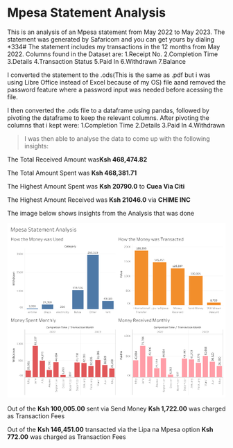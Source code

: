 # Mpesa Statement Analysis

This is an analysis of an Mpesa statement from May 2022 to May 2023. The statement was generated by Safaricom and you can get yours by dialing *334#
The statement includes my transactions in the 12 months from May 2022. Columns found in the Dataset are:
    1.Receipt No.
    2.Completion Time
    3.Details
    4.Transaction Status
    5.Paid In
    6.Withdrawn
    7.Balance


I converted the statement to the .ods(This is the same as .pdf but i was using Libre Office instead of Excel because of my OS) file aand removed the password feature where a password input was needed before acessing the file.

I then converted the .ods file to a dataframe using pandas, followed by pivoting the dataframe to keep the relevant columns. After pivoting the columns that i kept were:
    1.Completion Time
    2.Details
    3.Paid In
    4.Withdrawn

> I was then able to analyse the data to come up with the following insights:

The Total Received Amount was**Ksh 468,474.82**

The Total Amount Spent was **Ksh 468,381.71**

The Highest Amount Spent was **Ksh 20790.0** to **Cuea Via Citi**

The Highest Amount Received was **Ksh 21046.0** via **CHIME INC**




The image below shows insights from the Analysis that was done

![Alt text](<Dashboard 1 (1).png>)



Out of the **Ksh 100,005.00** sent via Send Money **Ksh 1,722.00** was charged as Transaction Fees

Out of the **Ksh 146,451.00** transacted via the Lipa na Mpesa option **Ksh 772.00** was charged as Transaction Fees


